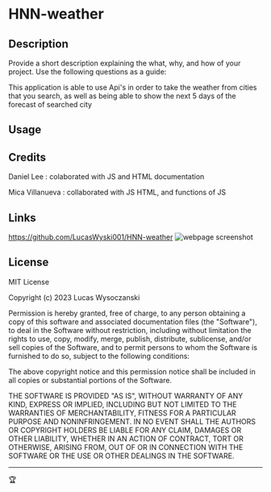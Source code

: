 # HNN-weather

## Description

Provide a short description explaining the what, why, and how of your project. Use the following questions as a guide:

This application is able to use Api's in order to take the weather from cities that you search, as well as being able to show
the next 5 days of the forecast of searched city




## Usage


## Credits

Daniel Lee : colaborated with JS and HTML documentation

Mica Villanueva : collaborated with JS HTML, and functions of JS

## Links
https://github.com/LucasWyski001/HNN-weather
![webpage screenshot](weather-app.jpg)

## License

MIT License

Copyright (c) 2023 Lucas Wysoczanski

Permission is hereby granted, free of charge, to any person obtaining a copy
of this software and associated documentation files (the "Software"), to deal
in the Software without restriction, including without limitation the rights
to use, copy, modify, merge, publish, distribute, sublicense, and/or sell
copies of the Software, and to permit persons to whom the Software is
furnished to do so, subject to the following conditions:

The above copyright notice and this permission notice shall be included in all
copies or substantial portions of the Software.

THE SOFTWARE IS PROVIDED "AS IS", WITHOUT WARRANTY OF ANY KIND, EXPRESS OR
IMPLIED, INCLUDING BUT NOT LIMITED TO THE WARRANTIES OF MERCHANTABILITY,
FITNESS FOR A PARTICULAR PURPOSE AND NONINFRINGEMENT. IN NO EVENT SHALL THE
AUTHORS OR COPYRIGHT HOLDERS BE LIABLE FOR ANY CLAIM, DAMAGES OR OTHER
LIABILITY, WHETHER IN AN ACTION OF CONTRACT, TORT OR OTHERWISE, ARISING FROM,
OUT OF OR IN CONNECTION WITH THE SOFTWARE OR THE USE OR OTHER DEALINGS IN THE
SOFTWARE.

---

🏆